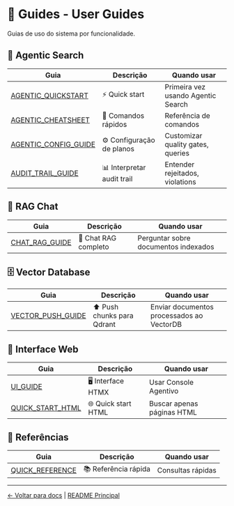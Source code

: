 <!-- SPDX-License-Identifier: MIT | (c) 2025 Leopoldo Carvalho Correia de Lima -->

# 📖 Guides - User Guides

Guias de uso do sistema por funcionalidade.

## 🎯 Agentic Search

| Guia | Descrição | Quando usar |
|------|-----------|-------------|
| [AGENTIC_QUICKSTART](AGENTIC_QUICKSTART.md) | ⚡ Quick start | Primeira vez usando Agentic Search |
| [AGENTIC_CHEATSHEET](AGENTIC_CHEATSHEET.md) | 📝 Comandos rápidos | Referência de comandos |
| [AGENTIC_CONFIG_GUIDE](AGENTIC_CONFIG_GUIDE.md) | ⚙️ Configuração de planos | Customizar quality gates, queries |
| [AUDIT_TRAIL_GUIDE](AUDIT_TRAIL_GUIDE.md) | 📊 Interpretar audit trail | Entender rejeitados, violations |

## 💬 RAG Chat

| Guia | Descrição | Quando usar |
|------|-----------|-------------|
| [CHAT_RAG_GUIDE](CHAT_RAG_GUIDE.md) | 💬 Chat RAG completo | Perguntar sobre documentos indexados |

## 🗄️ Vector Database

| Guia | Descrição | Quando usar |
|------|-----------|-------------|
| [VECTOR_PUSH_GUIDE](VECTOR_PUSH_GUIDE.md) | ⬆️ Push chunks para Qdrant | Enviar documentos processados ao VectorDB |

## 🎨 Interface Web

| Guia | Descrição | Quando usar |
|------|-----------|-------------|
| [UI_GUIDE](UI_GUIDE.md) | 🖥️ Interface HTMX | Usar Console Agentivo |
| [QUICK_START_HTML](QUICK_START_HTML.md) | 🌐 Quick start HTML | Buscar apenas páginas HTML |

## 📝 Referências

| Guia | Descrição | Quando usar |
|------|-----------|-------------|
| [QUICK_REFERENCE](QUICK_REFERENCE.md) | 📚 Referência rápida | Consultas rápidas |

---

[← Voltar para docs](../README.md) | [README Principal](../../README.md)

